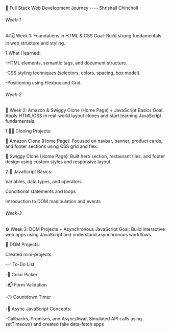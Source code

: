 📘 Full Stack Web Development Journey
---- Shrishail Chincholi

######  Week-1 ##########

##🗓️ Week 1: Foundations in HTML & CSS
Goal: Build strong fundamentals in web structure and styling.

1.What I learned:

-HTML elements, semantic tags, and document structure.

-CSS styling techniques (selectors, colors, spacing, box model).

-Positioning using Flexbox and Grid.

######  Week-2 ##########

🧱 Week 2: Amazon & Swiggy Clone (Home Page) + JavaScript Basics
Goal: Apply HTML/CSS in real-world layout clones and start learning JavaScript fundamentals.

1.👨‍💻 Cloning Projects:

🛒 Amazon Clone (Home Page): Focused on navbar, banner, product cards, and footer sections using CSS grid and flex.

🍔 Swiggy Clone (Home Page): Built hero section, restaurant tiles, and footer design using custom styles and responsive layout.

2.🧠 JavaScript Basics:

Variables, data types, and operators

Conditional statements and loops

Introduction to DOM manipulation and events


######  Week-3 ##########
⚙️ Week 3: DOM Projects + Asynchronous JavaScript
Goal: Build interactive web apps using JavaScript and understand asynchronous workflows.

🔧 DOM Projects:

Created mini-projects:

-✅ To-Do List

-🎨 Color Picker

-📬 Form Validation

-🕒 Countdown Timer

-🔄 Async JavaScript Concepts:

-Callbacks, Promises, and Async/Await
Simulated API calls using setTimeout() and created fake data-fetch apps